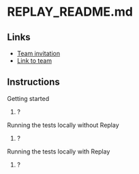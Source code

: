 # REPLAY_README.md

## Links

- [Team invitation](https://app.replay.io/team/invitation?code=a975a127-5d70-412a-855e-64c961fb48fe)
- [Link to team](https://app.replay.io/team/dzpiYzI1YzMyYy02NmI2LTRlYmQtYTE3Yy1jODYwOWY4MWVkNTY=/runs)

## Instructions

Getting started

1. ?

Running the tests locally without Replay

1. ?

Running the tests locally with Replay

1. ?
